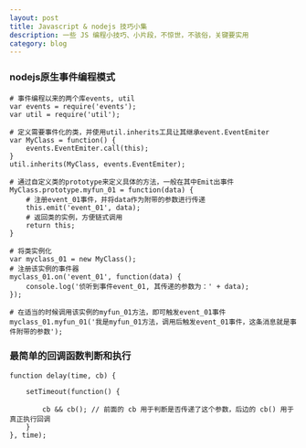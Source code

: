 ```yaml
---
layout: post
title: Javascript & nodejs 技巧小集
description: 一些 JS 编程小技巧、小片段，不惊世，不骇俗，关键要实用
category: blog
---
```


### nodejs原生事件编程模式

    # 事件编程以来的两个库events, util
    var events = require('events');
    var util = require('util');
     
    # 定义需要事件化的类，并使用util.inherits工具让其继承event.EventEmiter
    var MyClass = function() {
        events.EventEmiter.call(this);
    }
    util.inherits(MyClass, events.EventEmiter);
     
    # 通过自定义类的prototype来定义具体的方法，一般在其中Emit出事件
    MyClass.prototype.myfun_01 = function(data) {
        # 注册event_01事件，并将data作为附带的参数进行传递
        this.emit('event_01', data);
        # 返回类的实例，方便链式调用
        return this;
    }
     
    # 将类实例化
    var myclass_01 = new MyClass();
    # 注册该实例的事件器
    myclass_01.on('event_01', function(data) {
        console.log('侦听到事件event_01, 其传递的参数为：' + data);
    });
     
    # 在适当的时候调用该实例的myfun_01方法，即可触发event_01事件
    myclass_01.myfun_01('我是myfun_01方法，调用后触发event_01事件，这条消息就是事件附带的参数');
    
    
### 最简单的回调函数判断和执行

    function delay(time, cb) {
        
        setTimeout(function() {
            
            cb && cb(); // 前面的 cb 用于判断是否传递了这个参数，后边的 cb() 用于真正执行回调
        }
    }, time);
    
